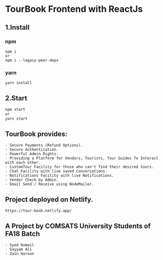 # TourBook Frontend with ReactJs

## 1.Install

### npm

```
npm i
or
npm i --legacy-peer-deps
```

### yarn

```
yarn install
```

## 2.Start

```sh
npm start
or
yarn start
```

## TourBook provides:
```
- Secure Payments (Refund Options).
- Secure Authentication.
- Powerful Admin Rights.
- Providing a Platform for Vendors, Tourists, Tour Guides To Interact with each other.
- CustomTour Facility for those who can't find their desired tours.
- Chat Facility with live saved Conversations.
- Notifications Facility with live Notifications.
- Vendor Check by Admin.
- Email Send / Receive using NodeMailer.
```


## Project deployed on Netlify.
```
https://tour-book.netlify.app/
```

## A Project by COMSATS University Students of FA18 Batch
```
- Syed Komail
- Sayyam Ali
- Zain Haroon
```

